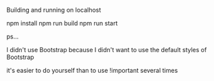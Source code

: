 Building and running on localhost

npm install
npm run build
npm run start




ps...

I didn't use Bootstrap because I didn't want to use the default styles of Bootstrap

it's easier to do yourself than to use !important several times